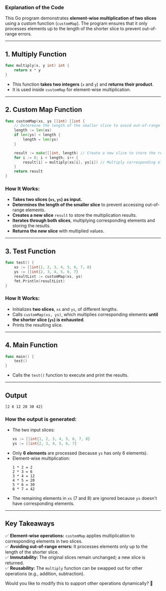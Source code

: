 ### **Explanation of the Code**
This Go program demonstrates **element-wise multiplication of two slices** using a custom function (`customMap`). The program ensures that it only processes elements up to the length of the shorter slice to prevent out-of-range errors.

---

## **1. Multiply Function**
```go
func multiply(x, y int) int {
	return x * y
}
```
- This function **takes two integers** (`x` and `y`) and **returns their product**.
- It is used inside `customMap` for element-wise multiplication.

---

## **2. Custom Map Function**
```go
func customMap(xs, ys []int) []int {
	// Determine the length of the smaller slice to avoid out-of-range errors
	length := len(xs)
	if len(ys) < length {
		length = len(ys)
	}

	result := make([]int, length) // Create a new slice to store the results
	for i := 0; i < length; i++ {
		result[i] = multiply(xs[i], ys[i]) // Multiply corresponding elements
	}
	return result
}
```
### **How It Works:**
- **Takes two slices (`xs`, `ys`) as input.**
- **Determines the length of the smaller slice** to prevent accessing out-of-range elements.
- **Creates a new slice** `result` to store the multiplication results.
- **Iterates through both slices**, multiplying corresponding elements and storing the results.
- **Returns the new slice** with multiplied values.

---

## **3. Test Function**
```go
func test() {
	xs := []int{1, 2, 3, 4, 5, 6, 7, 8}
	ys := []int{2, 3, 4, 5, 6, 7}
	resultList := customMap(xs, ys)
	fmt.Println(resultList)
}
```
### **How It Works:**
- Initializes **two slices**, `xs` and `ys`, of different lengths.
- Calls `customMap(xs, ys)`, which multiplies corresponding elements **until the shorter slice (`ys`) is exhausted**.
- Prints the resulting slice.

---

## **4. Main Function**
```go
func main() {
	test()
}
```
- Calls the `test()` function to execute and print the results.

---

## **Output**
```
[2 6 12 20 30 42]
```
### **How the output is generated:**
- The two input slices:
  ```go
  xs := []int{1, 2, 3, 4, 5, 6, 7, 8}
  ys := []int{2, 3, 4, 5, 6, 7}
  ```
- Only **6 elements** are processed (because `ys` has only 6 elements).
- Element-wise multiplication:
  ```
  1 * 2 = 2
  2 * 3 = 6
  3 * 4 = 12
  4 * 5 = 20
  5 * 6 = 30
  6 * 7 = 42
  ```
- The remaining elements in `xs` (7 and 8) are ignored because `ys` doesn't have corresponding elements.

---

## **Key Takeaways**
✅ **Element-wise operations:** `customMap` applies multiplication to corresponding elements in two slices.  
✅ **Avoiding out-of-range errors:** It processes elements only up to the length of the shorter slice.  
✅ **Immutability:** The original slices remain unchanged; a new slice is returned.  
✅ **Reusability:** The `multiply` function can be swapped out for other operations (e.g., addition, subtraction).  

Would you like to modify this to support other operations dynamically? 🚀